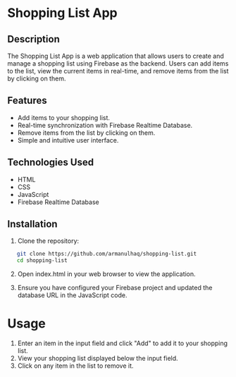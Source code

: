# Shopping List App

## Description
The Shopping List App is a web application that allows users to create and manage a shopping list using Firebase as the backend. Users can add items to the list, view the current items in real-time, and remove items from the list by clicking on them.

## Features
- Add items to your shopping list.
- Real-time synchronization with Firebase Realtime Database.
- Remove items from the list by clicking on them.
- Simple and intuitive user interface.

## Technologies Used
- HTML
- CSS
- JavaScript
- Firebase Realtime Database

## Installation

1. Clone the repository:
```bash
   git clone https://github.com/armanulhaq/shopping-list.git
   cd shopping-list
```
2. Open index.html in your web browser to view the application.

3. Ensure you have configured your Firebase project and updated the database URL in the JavaScript code.

# Usage

1. Enter an item in the input field and click "Add" to add it to your shopping list.
2. View your shopping list displayed below the input field.
3. Click on any item in the list to remove it.
